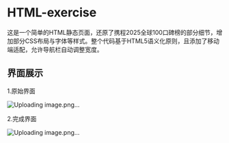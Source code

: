 # HTML-exercise

这是一个简单的HTML静态页面，还原了携程2025全球100口碑榜的部分细节，增加部分CSS布局与字体等样式。整个代码基于HTML5语义化原则，且添加了移动端适配，允许导航栏自动调整宽度。

## 界面展示
1.原始界面

![Uploading image.png…](https://github.com/HaniHe/HTML-exercise/blob/main/figure/originInterface.jpg?raw=true)

2.完成界面

![Uploading image.png…](https://github.com/HaniHe/HTML-exercise/blob/main/figure/public%20praise%20list.png?raw=true)

